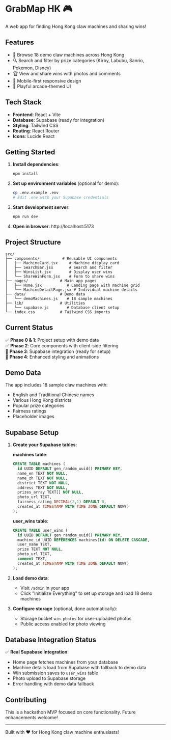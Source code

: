 # GrabMap HK 🎮

A web app for finding Hong Kong claw machines and sharing wins!

## Features

- 🎯 Browse 18 demo claw machines across Hong Kong
- 🔍 Search and filter by prize categories (Kirby, Labubu, Sanrio, Pokemon, Disney)
- 🏆 View and share wins with photos and comments
- 📱 Mobile-first responsive design
- 🌈 Playful arcade-themed UI

## Tech Stack

- **Frontend**: React + Vite
- **Database**: Supabase (ready for integration)
- **Styling**: Tailwind CSS
- **Routing**: React Router
- **Icons**: Lucide React

## Getting Started

1. **Install dependencies**:
   ```bash
   npm install
   ```

2. **Set up environment variables** (optional for demo):
   ```bash
   cp .env.example .env
   # Edit .env with your Supabase credentials
   ```

3. **Start development server**:
   ```bash
   npm run dev
   ```

4. **Open in browser**: http://localhost:5173

## Project Structure

```
src/
├── components/          # Reusable UI components
│   ├── MachineCard.jsx     # Machine display card
│   ├── SearchBar.jsx       # Search and filter
│   ├── WinsList.jsx        # Display user wins
│   └── ShareWinForm.jsx    # Form to share wins
├── pages/              # Main app pages
│   ├── Home.jsx           # Landing page with machine grid
│   └── MachineDetailPage.jsx # Individual machine details
├── data/               # Demo data
│   └── demoMachines.js    # 18 sample machines
├── lib/                # Utilities
│   └── supabase.js        # Database client setup
└── index.css           # Tailwind CSS imports
```

## Current Status

✅ **Phase 0 & 1**: Project setup with demo data  
✅ **Phase 2**: Core components with client-side filtering  
🔄 **Phase 3**: Supabase integration (ready for setup)  
🔄 **Phase 4**: Enhanced styling and animations  

## Demo Data

The app includes 18 sample claw machines with:
- English and Traditional Chinese names
- Various Hong Kong districts
- Popular prize categories
- Fairness ratings
- Placeholder images

## Supabase Setup

1. **Create your Supabase tables**:

   **machines table**:
   ```sql
   CREATE TABLE machines (
     id UUID DEFAULT gen_random_uuid() PRIMARY KEY,
     name_en TEXT NOT NULL,
     name_zh TEXT NOT NULL,
     district TEXT NOT NULL,
     address TEXT NOT NULL,
     prizes_array TEXT[] NOT NULL,
     photo_url TEXT,
     fairness_rating DECIMAL(2,1) DEFAULT 0,
     created_at TIMESTAMP WITH TIME ZONE DEFAULT NOW()
   );
   ```

   **user_wins table**:
   ```sql
   CREATE TABLE user_wins (
     id UUID DEFAULT gen_random_uuid() PRIMARY KEY,
     machine_id UUID REFERENCES machines(id) ON DELETE CASCADE,
     user_name TEXT,
     prize TEXT NOT NULL,
     photo_url TEXT,
     comment TEXT,
     created_at TIMESTAMP WITH TIME ZONE DEFAULT NOW()
   );
   ```

2. **Load demo data**:
   - Visit `/admin` in your app
   - Click "Initialize Everything" to set up storage and load 18 demo machines

3. **Configure storage** (optional, done automatically):
   - Storage bucket `win-photos` for user-uploaded photos
   - Public access enabled for photo viewing

## Database Integration Status

✅ **Real Supabase Integration**:
- Home page fetches machines from your database
- Machine details load from Supabase with fallback to demo data
- Win submission saves to `user_wins` table
- Photo upload to Supabase storage
- Error handling with demo data fallback

## Contributing

This is a hackathon MVP focused on core functionality. Future enhancements welcome!

---

Built with ❤️ for Hong Kong claw machine enthusiasts!